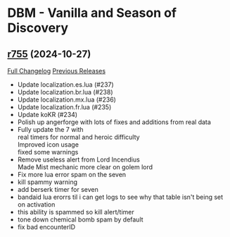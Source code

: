 # DBM - Vanilla and Season of Discovery

## [r755](https://github.com/DeadlyBossMods/DBM-Vanilla/tree/r755) (2024-10-27)
[Full Changelog](https://github.com/DeadlyBossMods/DBM-Vanilla/compare/r754...r755) [Previous Releases](https://github.com/DeadlyBossMods/DBM-Vanilla/releases)

- Update localization.es.lua (#237)  
- Update localization.br.lua (#238)  
- Update localization.mx.lua (#236)  
- Update localization.fr.lua (#235)  
- Update koKR (#234)  
- Polish up angerforge with lots of fixes and additions from real data  
- Fully update the 7 with  
    real timers for normal and heroic difficulty  
    Improved icon usage  
    fixed some warnings  
- Remove useless alert from Lord Incendius  
    Made Mist mechanic more clear on golem lord  
- Fix more lua error spam on the seven  
- kill spammy warning  
- add berserk timer for seven  
- bandaid lua erorrs til i can get logs to see why that table isn't being set on activation  
- this ability is spammed so kill alert/timer  
- tone down chemical bomb spam by default  
- fix bad encounterID  

